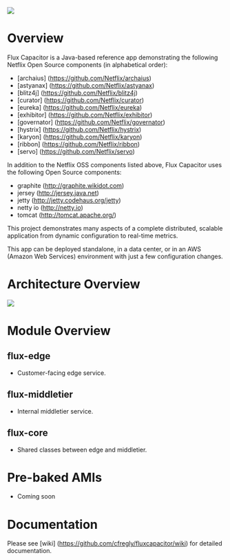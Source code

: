 <img src="https://raw.github.com/cfregly/fluxcapacitor/master/docs/images/fluxcapacitor-logo.png">

Overview
========
Flux Capacitor is a Java-based reference app demonstrating the following Netflix Open Source components (in alphabetical order):
* [archaius] (https://github.com/Netflix/archaius)
* [astyanax] (https://github.com/Netflix/astyanax)
* [blitz4j] (https://github.com/Netflix/blitz4j)
* [curator] (https://github.com/Netflix/curator)
* [eureka] (https://github.com/Netflix/eureka)
* [exhibitor] (https://github.com/Netflix/exhibitor)
* [governator] (https://github.com/Netflix/governator)
* [hystrix] (https://github.com/Netflix/hystrix)
* [karyon] (https://github.com/Netflix/karyon)
* [ribbon] (https://github.com/Netflix/ribbon)
* [servo] (https://github.com/Netflix/servo)

In addition to the Netflix OSS components listed above, Flux Capacitor uses the following Open Source components:
* graphite (http://graphite.wikidot.com)
* jersey (http://jersey.java.net)
* jetty (http://jetty.codehaus.org/jetty)
* netty io (http://netty.io)
* tomcat (http://tomcat.apache.org/)

This project demonstrates many aspects of a complete distributed, scalable application from dynamic configuration to real-time metrics.

This app can be deployed standalone, in a data center, or in an AWS (Amazon Web Services) environment with just a few configuration changes.

Architecture Overview
=====================
<img src="https://raw.github.com/cfregly/fluxcapacitor/master/docs/images/fluxcapacitor-netflixoss-overview.jpg">

Module Overview
===============
flux-edge
-----------
* Customer-facing edge service.

flux-middletier
-----------------
* Internal middletier service.

flux-core
-----------
* Shared classes between edge and middletier.

Pre-baked AMIs
==============
* Coming soon

Documentation
==============
Please see [wiki] (https://github.com/cfregly/fluxcapacitor/wiki) for detailed documentation.
